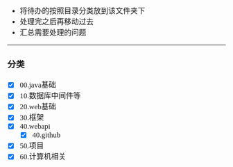 <span  style="font-family: Simsun,serif; font-size: 17px; ">

- 将待办的按照目录分类放到该文件夹下
- 处理完之后再移动过去
- 汇总需要处理的问题

---

### 分类

- [x] 00.java基础
- [x] 10.数据库中间件等
- [x] 20.web基础
- [x] 30.框架
- [x] 40.webapi
    - [x] 40.github
- [x] 50.项目
- [x] 60.计算机相关

</span>